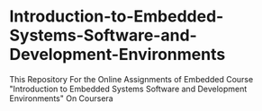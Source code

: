 # Introduction-to-Embedded-Systems-Software-and-Development-Environments
This Repository For the Online Assignments of Embedded Course "Introduction to Embedded Systems Software and Development Environments" On Coursera
